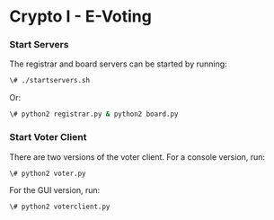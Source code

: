 # Crypto I - E-Voting

### Start Servers

The registrar and board servers can be started by running:

```bash
\# ./startservers.sh
```

Or:

```bash
\# python2 registrar.py & python2 board.py
```

### Start Voter Client

There are two versions of the voter client. For a console version, run:

```bash
\# python2 voter.py
```

For the GUI version, run:

```bash
\# python2 voterclient.py
```
